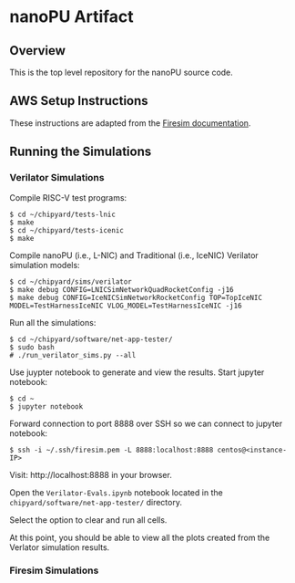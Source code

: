 
# nanoPU Artifact

## Overview

This is the top level repository for the nanoPU source code.

## AWS Setup Instructions

These instructions are adapted from the [Firesim documentation](https://docs.fires.im/en/latest/Initial-Setup/index.html).

## Running the Simulations

### Verilator Simulations

Compile RISC-V test programs:
```
$ cd ~/chipyard/tests-lnic
$ make
$ cd ~/chipyard/tests-icenic
$ make
```

Compile nanoPU (i.e., L-NIC) and Traditional (i.e., IceNIC) Verilator simulation models:
```
$ cd ~/chipyard/sims/verilator
$ make debug CONFIG=LNICSimNetworkQuadRocketConfig -j16
$ make debug CONFIG=IceNICSimNetworkRocketConfig TOP=TopIceNIC MODEL=TestHarnessIceNIC VLOG_MODEL=TestHarnessIceNIC -j16
```

Run all the simulations:
```
$ cd ~/chipyard/software/net-app-tester/
$ sudo bash
# ./run_verilator_sims.py --all
```

Use juypter notebook to generate and view the results.
Start jupyter notebook:
```
$ cd ~
$ jupyter notebook
```

Forward connection to port 8888 over SSH so we can connect to jupyter notebook:
```
$ ssh -i ~/.ssh/firesim.pem -L 8888:localhost:8888 centos@<instance-IP>
```

Visit: http://localhost:8888 in your browser.

Open the `Verilator-Evals.ipynb` notebook located in the `chipyard/software/net-app-tester/` directory.

Select the option to clear and run all cells.

At this point, you should be able to view all the plots created from the Verlator simulation results.

### Firesim Simulations

